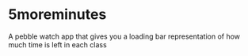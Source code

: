 # 5moreminutes
A pebble watch app that gives you a loading bar representation of how much time is left in each class

